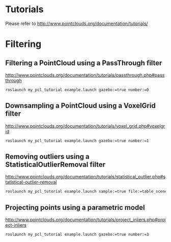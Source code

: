 # Tutorials

Please refer to http://www.pointclouds.org/documentation/tutorials/

# Filtering

## Filtering a PointCloud using a PassThrough filter

http://www.pointclouds.org/documentation/tutorials/passthrough.php#passthrough

```bash
roslaunch my_pcl_tutorial example.launch gazebo:=true number:=0
```

## Downsampling a PointCloud using a VoxelGrid filter

http://www.pointclouds.org/documentation/tutorials/voxel_grid.php#voxelgrid

```bash
roslaunch my_pcl_tutorial example.launch gazebo:=true number:=1
```

## Removing outliers using a StatisticalOutlierRemoval filter

http://www.pointclouds.org/documentation/tutorials/statistical_outlier.php#statistical-outlier-removal

```bash
roslaunch my_pcl_tutorial example.launch sample:=true file:=table_scene_lms400.pcd number:=2
```

## Projecting points using a parametric model

http://www.pointclouds.org/documentation/tutorials/project_inliers.php#project-inliers

```bash
roslaunch my_pcl_tutorial example.launch gazebo:=true number:=3
```
